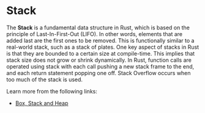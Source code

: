 # Stack

The **Stack** is a fundamental data structure in Rust, which is based on the principle of Last-In-First-Out (LIFO). In other words, elements that are added last are the first ones to be removed. This is functionally similar to a real-world stack, such as a stack of plates. One key aspect of stacks in Rust is that they are bounded to a certain size at compile-time. This implies that stack size does not grow or shrink dynamically. In Rust, function calls are operated using stack with each call pushing a new stack frame to the end, and each return statement popping one off. Stack Overflow occurs when too much of the stack is used.

Learn more from the following links:

- [Box, Stack and Heap](https://doc.rust-lang.org/rust-by-example/std/box.html)